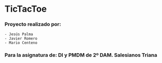 # TicTacToe

### Proyecto realizado por:
    - Jesús Palma
    - Javier Romero
    - Mario Centeno

### Para la asignatura de: DI y PMDM de 2º DAM. Salesianos Triana